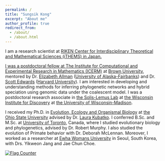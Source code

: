 ```yaml
---
permalink: /
title: "Sungsik Kong"
excerpt: "About me"
author_profile: true
redirect_from: 
  - /about/
  - /about.html
---
```


<p>I am a research scientist at <a href="https://www.riken.jp">RIKEN <a href="https://ithems.riken.jp/en">Center for Interdisciplinary Theoretical and Mathematical Sciences (iTHEMS) in Japan. 

I was a postdoctoral fellow at <a href="https://icerm.brown.edu">The Institute for Computational and Experimental Research in Mathematics (ICERM)</a> at <a href="https://www.brown.edu">Brown University</a>, mentored by Dr. <a href="https://eallman.github.io">Elizabeth Allman</a> (<a href="https://www.uaf.edu/uaf/">University of Alaska-Fairbanks</a>) and Dr. <a href="https://edwards.oeb.harvard.edu">Scott Edwards</a> (<a href="https://www.harvard.edu">Harvard University</a>). I am interested in developing and understanding methods for inferring phylogenetic networks and hybrid speciation using genomic data under the coalescent model. I was a postdoctoral research associate in <a href="https://solislemuslab.github.io">the Solis-Lemus Lab</a> at <a href="https://wid.wisc.edu">the Wisconsin Institute for Discovery</a> at <a href="https://www.wisc.edu">the University of Wisconsin-Madison</a>.</p>

<p>I received my Ph.D. in <a href="https://eeob.osu.edu">Evolution, Ecology and Organismal Biology</a> at <a href="https://www.osu.edu">the Ohio State University</a> advised by Dr. <a href="https://www.asc.ohio-state.edu/kubatko.2/">Laura Kubatko</a>. I conferred B.Sc. and M.Sc. at <a href="https://www.utoronto.ca">University of Toronto</a>, Canada, where I studied evolutionary biology and phylogenetics, advised by Dr. Robert Murphy. I also studied the evolution of Primate behavior with Dr. Deborah McLennan. Moreover, I worked as a researcher at <a href="http://www.ewha.ac.kr">Ewha Womans University</a> in Seoul, South Korea, with Drs. Yikweon Jang and Jae Chun Choe.</p>

<a href="https://info.flagcounter.com/tkmB"><img src="https://s05.flagcounter.com/count/tkmB/bg_FFFFFF/txt_000000/border_CCCCCC/columns_2/maxflags_20/viewers_0/labels_1/pageviews_1/flags_0/percent_0/" alt="Flag Counter" border="0"></a>